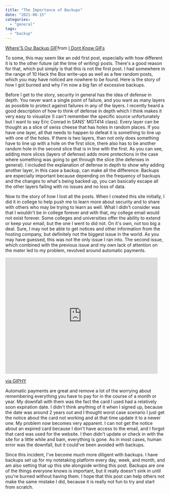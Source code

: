 ```yaml
---
title: "The Importance of Backups"
date: "2021-08-15"
categories: 
  - "general"
tags: 
  - "backup"
---
```


[Where'S Our Backup GIF](https://tenor.com/view/i-dont-know-wheres-our-backup-police-the-simpsons-gif-11625986)from [I Dont Know GIFs](https://tenor.com/search/i+dont+know-gifs)

<script type="text/javascript" async src="https://tenor.com/embed.js"></script>

To some, this may seem like an odd first post, especially with how different it is to the other future (at the time of writing) posts. There's a good reason for that, which put simply is that this is not the first post. I had somewhere in the range of 10 Hack the Box write-ups as well as a few random posts, which you may have noticed are nowhere to be found. Here is the story of how I got burned and why I'm now a big fan of excessive backups.

Before I get to the story, security in general has the idea of defense in depth. You never want a single point of failure, and you want as many layers as possible to protect against failures in any of the layers. I recently heard a good description of how to think of defense in depth which I think makes it very easy to visualize (I can't remember the specific source unfortunately but I want to say Eric Conrad in SANS' MGT414 class). Every layer can be thought as a slice of swiss cheese that has holes in random places. If you have one layer, all that needs to happen to defeat it is something to line up with one of the holes. If there is two layers, than not only does something have to line up with a hole on the first slice, there also has to be another random hole in the second slice that is in line with the first. As you can see, adding more slices (layers of defense) adds more protections in the case where something was going to get through the slice (the defenses in general). I included the explanation of defense in depth to show why adding another layer, in this case a backup, can make all the difference. Backups are especially important because depending on the frequency of backups and the changes to what's being backed up, you can basically escape all the other layers failing with no issues and no loss of data.

Now to the story of how I lost all the posts. When I created this site initially, I did it in college to help push me to learn more about security and to share with others who may be trying to learn as well. What I didn't consider was that I wouldn't be in college forever and with that, my college email would not exist forever. Some colleges and universities offer the ability to extend or keep your email, but the one I went to did not. On it's own, not too big a deal. Sure, I may not be able to get notices and other information from the hosting company, but definitely not the biggest issue in the world. As you may have guessed, this was not the only issue I ran into. The second issue, which combined with the previous issue and my own lack of attention on the mater led to my problem, revolved around automatic payments.

<iframe src="https://giphy.com/embed/3orifboWZvOhWnYRvq" width="480" height="366" frameborder="0" class="giphy-embed" allowfullscreen></iframe>

[via GIPHY](https://giphy.com/gifs/thesimpsons-the-simpsons-3x12-3orifboWZvOhWnYRvq)

Automatic payments are great and remove a lot of the worrying about remembering everything you have to pay for in the course of a month or year. My downfall with them was the fact the card I used had a relatively soon expiration date. I didn't think anything of it when I signed up, because the date was around 2 years out and I thought worst case scenario I just get the notice about the card not working and at that time update it to a newer one. My problem now becomes very apparent. I can not get the notice about an expired card because I don't have access to the email, and I forgot that card was used for the website. I then didn't update or check in with the site for a little while and bam, everything is gone. As in most cases, human error was the downfall, but it could've been avoided with backups.

Since this incident, I've become much more diligent with backups. I have backups set up for my notetaking platform every day, week, and month, and am also setting that up this site alongside writing this post. Backups are one of the things everyone knows is important, but it really doesn't sink in until you're burned without having them. I hope that this post can help others not make the same mistake I did, because it is really not fun to try and start from scratch.

